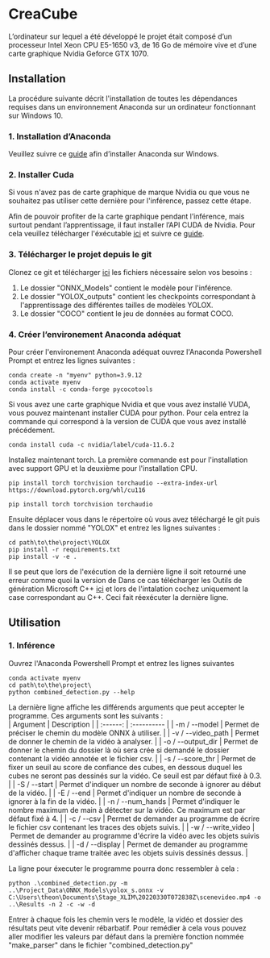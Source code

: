 # CreaCube

L’ordinateur sur lequel a été développé le projet était composé d’un processeur Intel Xeon CPU E5-1650 v3, de 16 Go de mémoire vive et d’une carte graphique Nvidia Geforce GTX 1070.

## Installation

La procédure suivante décrit l'installation de toutes les dépendances requises dans un environnement Anaconda sur un ordinateur fonctionnant sur Windows 10.

### 1. Installation d’Anaconda

Veuillez suivre ce [guide](https://docs.anaconda.com/anaconda/install/windows/) afin d’installer Anaconda sur Windows.

### 2. Installer Cuda

Si vous n'avez pas de carte graphique de marque Nvidia ou que vous ne souhaitez pas utiliser cette dernière pour l'inférence, passez cette étape.

Afin de pouvoir profiter de la carte graphique pendant l’inférence, mais surtout pendant l’apprentissage, il faut installer l’API CUDA de Nvidia. Pour cela veuillez télécharger l'éxécutable [ici](https://developer.nvidia.com/cuda-11-6-2-download-archive?target_os=Windows&target_arch=x86_64&target_version=11&target_type=exe_local) et suivre ce [guide](https://docs.nvidia.com/cuda/cuda-installation-guide-microsoft-windows/index.html).

### 3. Télécharger le projet depuis le git

Clonez ce git et télécharger [ici](https://user-images.githubusercontent.com/55946370/180219702-0046b8ee-8824-46c8-a823-bb14a8e2eb41.png) les fichiers nécessaire selon vos besoins :
  1. Le dossier "ONNX_Models" contient le modèle pour l'inférence.
  2. Le dossier "YOLOX_outputs" contient les checkpoints correspondant à l'apprentissage des différentes tailles de modèles YOLOX.
  3. Le dossier "COCO" contient le jeu de données au format COCO.

### 4. Créer l’environement Anaconda adéquat

Pour créer l'environement Anaconda adéquat ouvrez l'Anaconda Powershell Prompt et entrez les lignes suivantes :
```
conda create -n "myenv" python=3.9.12
conda activate myenv
conda install -c conda-forge pycocotools
```
Si vous avez une carte graphique Nvidia et que vous avez installé VUDA, vous pouvez maintenant installer CUDA pour python. Pour cela entrez la commande qui correspond à la version de CUDA que vous avez installé précédement.
```
conda install cuda -c nvidia/label/cuda-11.6.2
```
Installez maintenant torch. La première commande est pour l'installation avec support GPU et la deuxième pour l'installation CPU.
```
pip install torch torchvision torchaudio --extra-index-url https://download.pytorch.org/whl/cu116

pip install torch torchvision torchaudio
```
Ensuite déplacer vous dans le répertoire où vous avez téléchargé le git puis dans le dossier nommé "YOLOX" et entrez les lignes suivantes :
```
cd path\to\the\project\YOLOX
pip install -r requirements.txt
pip install -v -e .
```
Il se peut que lors de l'exécution de la dernière ligne il soit retourné une erreur comme quoi la version de
Dans ce cas télécharger les Outils de génération Microsoft C++ [ici](https://visualstudio.microsoft.com/fr/visual-cpp-build-tools/) et lors de l'intalation cochez uniquement la case correspondant au C++. Ceci fait réexécuter la dernière ligne.

## Utilisation

### 1. Inférence

Ouvrez l'Anaconda Powershell Prompt et entrez les lignes suivantes
```
conda activate myenv
cd path\to\the\project\
python combined_detection.py --help
```
La dernière ligne affiche les différends arguments que peut accepter le programme. Ces arguments sont les suivants :  
| Argument | Description |
| :------: | :---------- |
| -m / --model | Permet de préciser le chemin du modèle ONNX à utiliser. |
| -v / --video_path | Permet de donner le chemin de la vidéo à analyser. |
| -o / --output_dir | Permet de donner le chemin du dossier là où sera crée si demandé le dossier contenant la vidéo annotée et le fichier csv. |
| -s / --score_thr | Permet de fixer un seuil au score de confiance des cubes, en dessous duquel les cubes ne seront pas dessinés sur la vidéo. Ce seuil est par défaut fixé à 0.3. |
| -S / --start | Permet d'indiquer un nombre de seconde à ignorer au début de la vidéo. |
| -E / --end | Permet d'indiquer un nombre de seconde à ignorer à la fin de la vidéo. |
| -n / --num_hands | Permet d'indiquer le nombre maximum de main à détecter sur la vidéo. Ce maximum est par défaut fixé à 4. |
| -c / --csv | Permet de demander au programme de écrire le fichier csv contenant les traces des objets suivis. |
| -w / --write_video | Permet de demander au programme d'écrire la vidéo avec les objets suivis dessinés dessus. |
| -d / --display | Permet de demander au programme d'afficher chaque trame traitée avec les objets suivis dessinés dessus. |

La ligne pour éxecuter le programme pourra donc ressembler à cela :
```
python .\combined_detection.py -m ..\Project_Data\ONNX_Models\yolox_s.onnx -v C:\Users\theon\Documents\Stage_XLIM\20220330T072838Z\scenevideo.mp4 -o ..\Results -n 2 -c -w -d
```

Entrer à chaque fois les chemin vers le modèle, la vidéo et dossier des résultats peut vite devenir rébarbatif. Pour remédier à cela vous pouvez aller modifier les valeurs par défaut dans la première fonction nommée "make_parser" dans le fichier "combined_detection.py"

